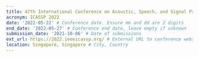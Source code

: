 ```yaml
---
title: 47th International Conference on Acoustic, Speech, and Signal Processing
acronym: ICASSP 2022
date: '2022-05-22' # Conference date. Ensure mm and dd are 2 digits
end_date: '2022-05-27' # Conference end date, leave empty if unknown
submission_date: '2021-10-06' # Date of submissions
ext_url: https://2022.ieeeicassp.org/ # External URL to conference website
location: Singapore, Singapore # City, Country
---
```

